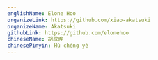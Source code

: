 ```yaml
---
englishName: Elone Hoo
organizeLink: https://github.com/xiao-akatsuki
organizeName: Akatsuki
githubLink: https://github.com/elonehoo
chineseName: 胡成晔
chinesePinyin: Hú chéng yè
---
```


